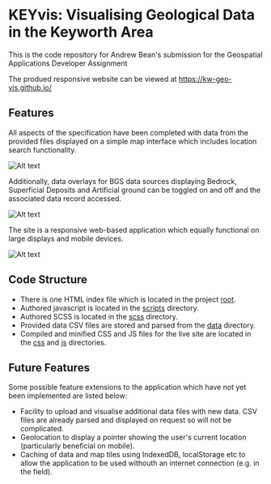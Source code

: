 # KEYvis: Visualising Geological Data in the Keyworth Area

This is the code repository for Andrew Bean's submission for the Geospatial Applications Developer Assignment

The produed responsive website can be viewed at https://kw-geo-vis.github.io/

## Features

All aspects of the specification have been completed with data from the provided files displayed on a simple map interface which includes location search functionality.

![Alt text](https://kw-geo-vis.github.io/imgs/data.gif "Optional title")

Additionally, data overlays for BGS data sources displaying Bedrock, Superficial Deposits and Artificial ground can be toggled on and off and the associated data record accessed.

![Alt text](https://kw-geo-vis.github.io/imgs/extra-data.gif "Optional title")

The site is a responsive web-based application which equally functional on large displays and mobile devices.

![Alt text](https://kw-geo-vis.github.io/imgs/responsive.gif "Optional title")

## Code Structure

* There is one HTML index file which is located in the project [root](https://github.com/kw-geo-vis/kw-geo-vis.github.io/tree/master/).
* Authored javascript is located in the [scripts](https://github.com/kw-geo-vis/kw-geo-vis.github.io/tree/master/scripts) directory.
* Authored SCSS is located in the [scss](https://github.com/kw-geo-vis/kw-geo-vis.github.io/tree/master/scss) directory.
* Provided data CSV files are stored and parsed from the [data](https://github.com/kw-geo-vis/kw-geo-vis.github.io/tree/master/data) directory.
* Compiled and minified CSS and JS files for the live site are located in the [css](https://github.com/kw-geo-vis/kw-geo-vis.github.io/tree/master/css) and [js](https://github.com/kw-geo-vis/kw-geo-vis.github.io/tree/master/js) directories.

## Future Features

Some possible feature extensions to the application which have not yet been implemented are listed below:

* Facility to upload and visualise additional data files with new data.  CSV files are already parsed and displayed on request so will not be complicated.
* Geolocation to display a pointer showing the user's current location (particularly beneficial on mobile).
* Caching of data and map tiles using IndexedDB, localStorage etc to allow the application to be used withouth an internet connection (e.g. in the field).